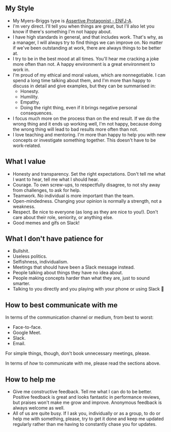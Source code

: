 ## My Style

- My Myers-Briggs type is [Assertive Protagonist - ENFJ-A](https://www.16personalities.com/enfj-personality). 
- I'm very direct. I'll tell you when things are great, but I'll also let you know if there's something I'm not happy about.
- I have high standards in general, and that includes work. That's why, as a manager, I will always try to find things we can improve on. No matter if we've been outstanding at work, there are always things to be better at. 
- I try to be in the best mood at all times. You'll hear me cracking a joke more often than not. A happy environment is a great environment to work in.
- I'm proud of my ethical and moral values, which are nonnegotiable. I can spend a long time talking about them, and I'm more than happy to discuss in detail and give examples, but they can be summarised in:
  - Honesty.
  - Humility.
  - Empathy.
  - Doing the right thing, even if it brings negative personal consequences.
- I focus much more on the process than on the end result. If we do the wrong thing and it ends up working well, I'm not happy, because doing the wrong thing will lead to bad results more often than not.
- I love teaching and mentoring. I'm more than happy to help you with new concepts or investigate something together. This doesn't have to be work-related.

## What I value 

- Honesty and transparency. Set the right expectations. Don't tell me what I want to hear, tell me what I should hear.
- Courage. To own screw-ups, to respectfully disagree, to not shy away from challenges, to ask for help.
- Teamwork. No individual is more important than the team.
- Open-mindedness. Changing your opinion is normally a strength, not a weakness. 
- Respect. Be nice to everyone (as long as they are nice to you!). Don't care about their role, seniority, or anything else. 
- Good memes and gifs on Slack!


## What I don't have patience for

- Bullshit.
- Useless politics.
- Selfishness, individualism.
- Meetings that should have been a Slack message instead.
- People talking about things they have no idea about.
- People making concepts harder than what they are, just to sound smarter.
- Talking to you directly and you playing with your phone or using Slack 😬

## How to best communicate with me

In terms of the communication channel or medium, from best to worst:

- Face-to-face.
- Google Meet.
- Slack.
- Email.

For simple things, though, don't book unnecessary meetings, please.

In terms of _how_ to communicate with me, please read the sections above.

## How to help me

- Give me constructive feedback. Tell me what I can do to be better. Positive feedback is great and looks fantastic in performance reviews, but praises won't make me grow and improve. Anonymous feedback is always welcome as well.
- All of us are quite busy. If I ask you, individually or as a group, to do or help me with something, please, try to get it done and keep me updated regularly rather than me having to constantly chase you for updates.
